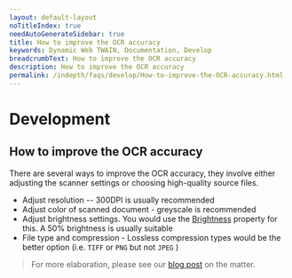 ```yaml
---
layout: default-layout
noTitleIndex: true
needAutoGenerateSidebar: true
title: How to improve the OCR accuracy
keywords: Dynamic Web TWAIN, Documentation, Develop
breadcrumbText: How to improve the OCR accuracy
description: How to improve the OCR accuracy
permalink: /indepth/faqs/develop/How-to-improve-the-OCR-accuracy.html
---
```


# Development

## How to improve the OCR accuracy

There are several ways to improve the OCR accuracy, they involve either adjusting the scanner settings or choosing high-quality source files.

* Adjust resolution -- 300DPI is usually recommended
* Adjust color of scanned document - greyscale is recommended
* Adjust brightness settings. You would use the [Brightness]({{site.info}}api/WebTwain_Acquire.html#brightness) property for this. A 50% brightness is usually suitable
* File type and compression - Lossless compression types would be the better option (i.e. `TIFF` or `PNG` but not `JPEG` )

> For more elaboration, please see our [blog post](https://www.dynamsoft.com/blog/insights/scan-settings-for-best-ocr-accuracy/) on the matter.
